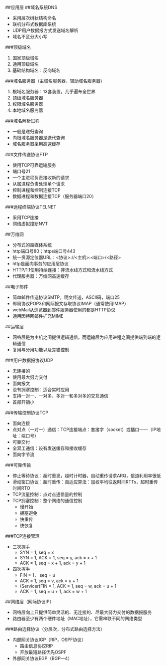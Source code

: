 ##应用层
##域名系统DNS
* 采用层次树状结构命名
* 联机分布式数据库系统
* UDP用户数据报方式发送域名解析
* 域名不区分大小写

###顶级域名
1. 国家顶级域名
2. 通用顶级域名
3. 基础结构域名：反向域名

###域名服务器（主域名服务器，辅助域名服务器）
1. 根域名服务器：13套装置，几乎遍布全世界
2. 顶级域名服务器
3. 权限域名服务器
4. 本地域名服务器

###域名解析过程
* 一般是递归查询
* 向根域名服务器是迭代查询
* 域名服务器采用高速缓存

###文件传送协议FTP
* 使用TCP可靠运输服务
* 端口号21
* 一个主进程负责接收新的请求
* 从属进程负责处理单个请求
* 控制进程和控制连接TCP
* 数据进程和数据连接TCP（服务器端口20）

###远程终端协议TELNET
* 采用TCP连接
* 网络虚拟撞断NVT

##万维网
* 分布式的超媒体系统
* http端口号80；https端口号443
* 统一资源定位器URL：<协议>://<主机>:<端口>/<路径>
* http是面向事务的应用层协议
* HTTP/1.1使用持续连接：非流水线方式和流水线方式
* 代理服务器：万维网高速缓存

##电子邮件
* 简单邮件传送协议SMTP，明文传送，ASCII码，端口25
* 邮局协议POP3和网际报文存取协议IMAP（通常使用IMAP）
* webMail从浏览器到邮件服务器使用的都是HTTP协议
* 通用因特网邮件扩充MIME

##运输层
* 网络层是为主机之间提供逻辑通信，而运输层为应用进程之间提供端到端的逻辑通信
* 复用与分用功能以及差错控制

###用户数据报协议UDP
* 无连接的
* 使用最大努力交付
* 面向报文
* 没有拥塞控制：适合实时应用
* 支持一对一、一对多、多对一和多对多的交互通信
* 首部开销小

###传输控制协议TCP
* 面向连接
* 点对点（一对一）通信：TCP连接端点：套接字（socket）或插口——（IP地址：端口号）
* 可靠交付
* 全双工通信：设有发送缓存和接收缓存
* 面向字节流

###可靠传输
* 停止等待协议：超时重发，超时计时器，自动重传请求ARQ，信道利用率很低
* 滑动窗口协议：超时重传：自适应算法：加权平均往返时间RTTs，超时重传时间RTO
* TCP流量控制：点对点通信量的控制
* TCP拥塞控制：整个网络的通信控制
  * 慢开始
  * 拥塞避免
  * 快重传
  * 快恢复

###TCP连接管理
* 三次握手
  * SYN = 1, seq = x
  * SYN = 1, ACK = 1, seq = y, ack = x + 1
  * ACK = 1, seq = x + 1, ack = y + 1
* 四次挥手
  * FIN = 1， seq = u
  * ACK = 1, seq = v, ack = u + 1
  * (Servicer)FIN = 1, ACK = 1, seq = w, ack = u + 1
  * ACK = 1, seq = u + 1, ack = w + 1

##网络层（网际协议IP）
* 网络层向上只提供简单灵活的、无连接的、尽最大努力交付的数据报服务
* 路由器至少有两个硬件地址（MAC地址），它需串联不同的网络类型

###路由选择协议（分层次，分布式路由选择方法）
* 内部网关协议IGP（RIP，OSPF协议）
  * 路由信息协议RIP
  * 开放最短路径优先OSPF
* 外部网关协议EGP（BGP—4）
